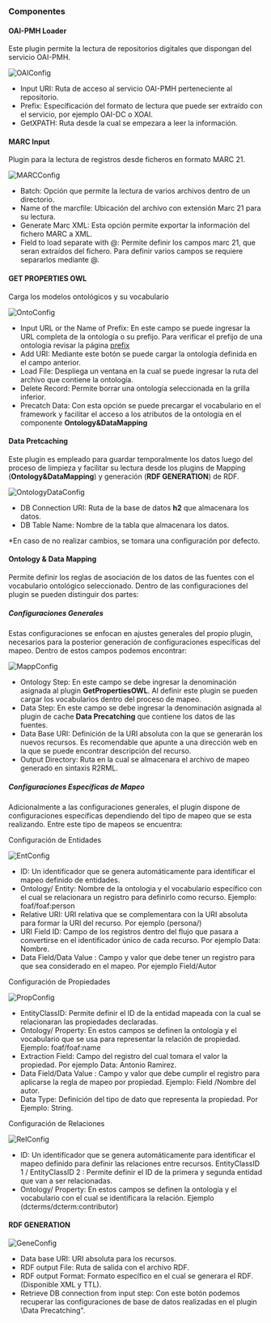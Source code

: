 

### Componentes ###

####  OAI-PMH Loader ####
Este plugin permite la lectura de repositorios digitales que dispongan del servicio OAI-PMH.

![OAIConfig](./Images/OAIconfig.png?style=centerme)


- Input URI: Ruta de acceso al servicio OAI-PMH perteneciente al repositorio.
- Prefix: Específicación del formato de lectura que puede ser extraído con el servicio, por ejemplo OAI-DC o XOAI.
- GetXPATH: Ruta desde la cual se empezara a leer la información.


#### MARC Input #### 
Plugin para la lectura de registros  desde ficheros en formato MARC 21.

![MARCConfig](./Images/marc21config.png?style=centerme)

- Batch: Opción que permite la lectura de varios  archivos dentro de un directorio.
- Name of the marcfile: Ubicación del archivo con extensión Marc 21 para su lectura.
- Generate Marc XML: Esta opción permite exportar  la información del fichero MARC a XML.
- Field to load separate with @: Permite definir los campos marc 21,  que seran extraídos del fichero. Para definir varios campos se requiere separarlos mediante @.

#### GET PROPERTIES OWL ####
Carga los modelos ontológicos y su  vocabulario 

![OntoConfig](./Images/ontologyload.png?style=centerme)

- Input URL or the Name of Prefix: En este campo se puede ingresar la URL completa de la ontología o su prefijo. Para verificar el prefijo de una ontologia revisar la página [prefix](http://prefix.cc/)
- Add URI: Mediante este botón se puede cargar la ontología definida en el campo anterior.
- Load File: Despliega un ventana en la cual se puede ingresar la ruta del archivo que contiene la ontología.
- Delete Record: Permite borrar una ontología seleccionada en la grilla inferior.
- Precatch Data: Con esta opción se puede precargar el vocabulario en el framework y facilitar el acceso a los atributos de la ontología  en el componente **Ontology&DataMapping**

#### Data Pretcaching ####
Este plugin es empleado para guardar temporalmente los datos luego del proceso de limpieza y facilitar su lectura desde los plugins de Mapping (**Ontology&DataMapping**) y generación (**RDF GENERATION**)  de RDF.

![OntologyDataConfig](./Images/Datapretconfig.png?style=centerme)

- DB Connection URI: Ruta  de la base de datos **h2** que almacenara los datos.
- DB Table Name: Nombre de la tabla que almacenara los datos.

\*En caso de no realizar cambios, se tomara una configuración por defecto.

#### Ontology & Data Mapping ####
Permite definir los reglas de asociación de los datos de las fuentes con el vocabulario ontológico seleccionado. Dentro de las  configuraciones del plugin se pueden distinguir dos partes:


##### Configuraciones Generales #####
Estas configuraciones se enfocan en ajustes generales del propio plugin, necesarios para la posterior generación de configuraciones específicas del mapeo. Dentro de estos campos podemos encontrar:

![MappConfig](./Images/mappingconfig.png?style=centerme)

- Ontology Step: En este campo se debe ingresar  la denominación asignada al plugin **GetPropertiesOWL**. Al definir este plugin se pueden cargar los vocabularios dentro del proceso de mapeo. 
- Data Step: En este campo se debe ingresar  la denominación asignada al plugin de cache **Data Precatching** que contiene los datos de las fuentes.
- Data Base URI: Definición de la URI absoluta con la que se generarán los nuevos recursos. Es recomendable que apunte a una dirección web en la que se puede encontrar descripción del recurso.
- Output Directory: Ruta en la cual se almacenara el archivo de mapeo generado en sintaxis R2RML.


##### Configuraciones Específicas de Mapeo #####

Adicionalmente a las configuraciones generales, el plugin dispone de configuraciones específicas dependiendo del tipo de mapeo que se esta realizando. Entre este tipo de mapeos se encuentra:

Configuración de  Entidades

![EntConfig](./Images/entity.png?style=centerme)

- ID: Un identifícador que se genera automáticamente para identificar el mapeo definido de entidades.
- Ontology/ Entity: Nombre de la ontologia y el vocabulario específico con el cual se relacionara un registro para definirlo como recurso. Ejemplo: foaf/foaf:person
- Relative URI: URI relativa que se complementara con la URI absoluta para formar la URI del recurso. Por ejemplo (persona/)
- URI Field ID: Campo de los registros dentro del flujo que pasara a convertirse en el identificador único de cada recurso. Por ejemplo Data: Nombre.
- Data Field/Data Value : Campo y valor que debe tener un registro para que sea considerado en el mapeo. Por ejemplo Field/Autor

Configuración de  Propiedades

![PropConfig](./Images/relationmap.png?style=centerme)

- EntityClassID: Permite definir el ID de la entidad mapeada con la cual se relacionaran las propiedades declaradas.
- Ontology/ Property: En estos campos se definen la ontología y el vocabulario que se usa para representar la relación de propiedad. Ejemplo: foaf/foaf:name
- Extraction Field: Campo del registro del cual tomara el valor la propiedad. Por ejemplo Data: Antonio Ramirez.
- Data Field/Data Value : Campo y valor que debe cumplir el registro para aplicarse la regla de mapeo por propiedad. Ejemplo: Field /Nombre del autor.
- Data Type: Definición del tipo de dato que representa la propiedad. Por Ejemplo: String.

Configuración de  Relaciones

![RelConfig](./Images/propertymap.png?style=centerme)

- ID: Un identifícador que se genera automáticamente para identificar el mapeo definido para definir las relaciones entre recursos. EntityClassID 1 / EntityClassID 2 : Permite definir el ID de la primera y segunda entidad que van a ser relacionadas.
- Ontology/ Property: En estos campos se definen la ontología y el vocabulario con el cual se identificara la relación. Ejemplo (dcterms/dcterm:contributor)



#### RDF GENERATION ####

![GeneConfig](./Images/generatorconfig.png?style=centerme)

- Data base URI: URI absoluta para los recursos.
- RDF output File: Ruta de salida con el archivo RDF.
- RDF output Format: Formato específico en el cual se generara el RDF. (Disponible XML y TTL).
- Retrieve DB connection from input step: Con este botón podemos recuperar las configuraciones de base de datos realizadas en el plugin \Data Precatching".


